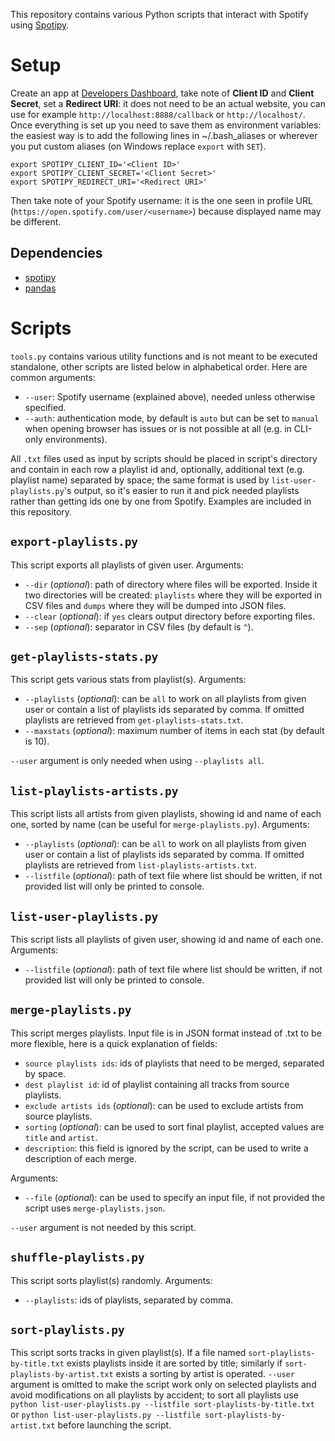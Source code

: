 This repository contains various Python scripts that interact with Spotify using [Spotipy](https://spotipy.readthedocs.io/).

# Setup
Create an app at [Developers Dashboard](https://developer.spotify.com/dashboard/), take note of **Client ID** and **Client Secret**, set a **Redirect URI**: it does not need to be an actual website, you can use for example `http://localhost:8888/callback` or `http://localhost/`. Once everything is set up you need to save them as environment variables: the easiest way is to add the following lines in ~/.bash_aliases or wherever you put custom aliases (on Windows replace `export` with `SET`).
```
export SPOTIPY_CLIENT_ID='<Client ID>'
export SPOTIPY_CLIENT_SECRET='<Client Secret>'
export SPOTIPY_REDIRECT_URI='<Redirect URI>'
```
Then take note of your Spotify username: it is the one seen in profile URL (`https://open.spotify.com/user/<username>`) because displayed name may be different.

## Dependencies
- [spotipy](https://spotipy.readthedocs.io/)
- [pandas](https://pandas.pydata.org/)

# Scripts
`tools.py` contains various utility functions and is not meant to be executed standalone, other scripts are listed below in alphabetical order. Here are common arguments:
- `--user`: Spotify username (explained above), needed unless otherwise specified.
- `--auth`: authentication mode, by default is `auto` but can be set to `manual` when opening browser has issues or is not possible at all (e.g. in CLI-only environments).

All `.txt` files used as input by scripts should be placed in script's directory and contain in each row a playlist id and, optionally, additional text (e.g. playlist name) separated by space; the same format is used by `list-user-playlists.py`'s output, so it's easier to run it and pick needed playlists rather than getting ids one by one from Spotify. Examples are included in this repository.

## `export-playlists.py`
This script exports all playlists of given user. Arguments:
- `--dir` (_optional_): path of directory where files will be exported. Inside it two directories will be created: `playlists` where they will be exported in CSV files and `dumps` where they will be dumped into JSON files.
- `--clear` (_optional_): if `yes` clears output directory before exporting files.
- `--sep` (_optional_): separator in CSV files (by default is `^`).

## `get-playlists-stats.py`
This script gets various stats from playlist(s). Arguments:
- `--playlists` (_optional_): can be `all` to work on all playlists from given user or contain a list of playlists ids separated by comma. If omitted playlists are retrieved from `get-playlists-stats.txt`.
- `--maxstats` (_optional_): maximum number of items in each stat (by default is 10).

`--user` argument is only needed when using `--playlists all`.

## `list-playlists-artists.py`
This script lists all artists from given playlists, showing id and name of each one, sorted by name (can be useful for `merge-playlists.py`). Arguments:
- `--playlists` (_optional_): can be `all` to work on all playlists from given user or contain a list of playlists ids separated by comma. If omitted playlists are retrieved from `list-playlists-artists.txt`.
- `--listfile` (_optional_): path of text file where list should be written, if not provided list will only be printed to console.

## `list-user-playlists.py`
This script lists all playlists of given user, showing id and name of each one. Arguments:
- `--listfile` (_optional_): path of text file where list should be written, if not provided list will only be printed to console.

## `merge-playlists.py`
This script merges playlists. Input file is in JSON format instead of .txt to be more flexible, here is a quick explanation of fields:
- `source playlists ids`: ids of playlists that need to be merged, separated by space.
- `dest playlist id`: id of playlist containing all tracks from source playlists.
- `exclude artists ids` (_optional_): can be used to exclude artists from source playlists.
- `sorting` (_optional_): can be used to sort final playlist, accepted values are `title` and `artist`.
- `description`: this field is ignored by the script, can be used to write a description of each merge.

Arguments:
- `--file` (_optional_): can be used to specify an input file, if not provided the script uses `merge-playlists.json`.

`--user` argument is not needed by this script.

## `shuffle-playlists.py`
This script sorts playlist(s) randomly. Arguments:
- `--playlists`: ids of playlists, separated by comma.

## `sort-playlists.py`
This script sorts tracks in given playlist(s). If a file named `sort-playlists-by-title.txt` exists playlists inside it are sorted by title; similarly if `sort-playlists-by-artist.txt` exists a sorting by artist is operated. `--user` argument is omitted to make the script work only on selected playlists and avoid modifications on all playlists by accident; to sort all playlists use `python list-user-playlists.py --listfile sort-playlists-by-title.txt` or `python list-user-playlists.py --listfile sort-playlists-by-artist.txt` before launching the script.

